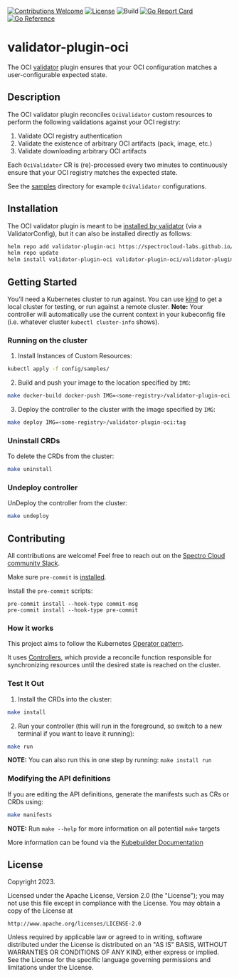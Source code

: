 [![Contributions Welcome](https://img.shields.io/badge/contributions-welcome-brightgreen.svg?style=flat)](https://github.com/spectrocloud-labs/validator-plugin-azure/issues)
[![License](https://img.shields.io/badge/License-Apache%202.0-blue.svg)](https://opensource.org/licenses/Apache-2.0)
![Build](https://github.com/spectrocloud-labs/validator-plugin-oci/actions/workflows/build_container.yaml/badge.svg)
[![Go Report Card](https://goreportcard.com/badge/github.com/spectrocloud-labs/validator-plugin-oci)](https://goreportcard.com/report/github.com/spectrocloud-labs/validator-plugin-oci)
[![Go Reference](https://pkg.go.dev/badge/github.com/spectrocloud-labs/validator-plugin-oci.svg)](https://pkg.go.dev/github.com/spectrocloud-labs/validator-plugin-oci)

# validator-plugin-oci
The OCI [validator](https://github.com/spectrocloud-labs/validator) plugin ensures that your OCI configuration matches a user-configurable expected state.

## Description
The OCI validator plugin reconciles `OciValidator` custom resources to perform the following validations against your OCI registry:

1. Validate OCI registry authentication
2. Validate the existence of arbitrary OCI artifacts (pack, image, etc.)
3. Validate downloading arbitrary OCI artifacts

Each `OciValidator` CR is (re)-processed every two minutes to continuously ensure that your OCI registry matches the expected state.

See the [samples](https://github.com/spectrocloud-labs/validator-plugin-oci/tree/main/config/samples) directory for example `OciValidator` configurations.

## Installation
The OCI validator plugin is meant to be [installed by validator](https://github.com/spectrocloud-labs/validator/tree/gh_pages#installation) (via a ValidatorConfig), but it can also be installed directly as follows:

```bash
helm repo add validator-plugin-oci https://spectrocloud-labs.github.io/validator-plugin-oci
helm repo update
helm install validator-plugin-oci validator-plugin-oci/validator-plugin-oci -n validator-plugin-oci --create-namespace
```

## Getting Started
You’ll need a Kubernetes cluster to run against. You can use [kind](https://sigs.k8s.io/kind) to get a local cluster for testing, or run against a remote cluster.
**Note:** Your controller will automatically use the current context in your kubeconfig file (i.e. whatever cluster `kubectl cluster-info` shows).

### Running on the cluster
1. Install Instances of Custom Resources:

```sh
kubectl apply -f config/samples/
```

2. Build and push your image to the location specified by `IMG`:

```sh
make docker-build docker-push IMG=<some-registry>/validator-plugin-oci:tag
```

3. Deploy the controller to the cluster with the image specified by `IMG`:

```sh
make deploy IMG=<some-registry>/validator-plugin-oci:tag
```

### Uninstall CRDs
To delete the CRDs from the cluster:

```sh
make uninstall
```

### Undeploy controller
UnDeploy the controller from the cluster:

```sh
make undeploy
```

## Contributing
All contributions are welcome! Feel free to reach out on the [Spectro Cloud community Slack](https://spectrocloudcommunity.slack.com/join/shared_invite/zt-g8gfzrhf-cKavsGD_myOh30K24pImLA#/shared-invite/email).

Make sure `pre-commit` is [installed](https://pre-commit.com#install).

Install the `pre-commit` scripts:

```console
pre-commit install --hook-type commit-msg
pre-commit install --hook-type pre-commit
```

### How it works
This project aims to follow the Kubernetes [Operator pattern](https://kubernetes.io/docs/concepts/extend-kubernetes/operator/).

It uses [Controllers](https://kubernetes.io/docs/concepts/architecture/controller/),
which provide a reconcile function responsible for synchronizing resources until the desired state is reached on the cluster.

### Test It Out
1. Install the CRDs into the cluster:

```sh
make install
```

2. Run your controller (this will run in the foreground, so switch to a new terminal if you want to leave it running):

```sh
make run
```

**NOTE:** You can also run this in one step by running: `make install run`

### Modifying the API definitions
If you are editing the API definitions, generate the manifests such as CRs or CRDs using:

```sh
make manifests
```

**NOTE:** Run `make --help` for more information on all potential `make` targets

More information can be found via the [Kubebuilder Documentation](https://book.kubebuilder.io/introduction.html)

## License

Copyright 2023.

Licensed under the Apache License, Version 2.0 (the "License");
you may not use this file except in compliance with the License.
You may obtain a copy of the License at

    http://www.apache.org/licenses/LICENSE-2.0

Unless required by applicable law or agreed to in writing, software
distributed under the License is distributed on an "AS IS" BASIS,
WITHOUT WARRANTIES OR CONDITIONS OF ANY KIND, either express or implied.
See the License for the specific language governing permissions and
limitations under the License.

